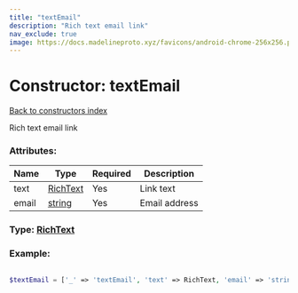 ```yaml
---
title: "textEmail"
description: "Rich text email link"
nav_exclude: true
image: https://docs.madelineproto.xyz/favicons/android-chrome-256x256.png
---
```

# Constructor: textEmail  
[Back to constructors index](/API_docs/constructors/index.html)



Rich text email link

### Attributes:

| Name     |    Type       | Required | Description |
|----------|---------------|----------|-------------|
|text|[RichText](/API_docs/types/RichText.html) | Yes|Link text|
|email|[string](/API_docs/types/string.html) | Yes|Email address|



### Type: [RichText](/API_docs/types/RichText.html)


### Example:

```php

$textEmail = ['_' => 'textEmail', 'text' => RichText, 'email' => 'string'];
```  
